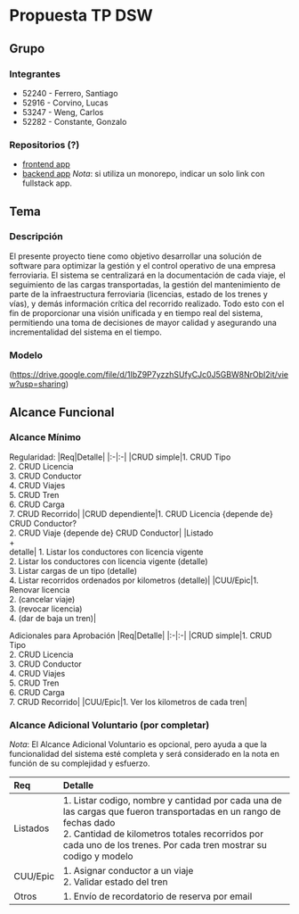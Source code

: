 # Propuesta TP DSW

## Grupo

### Integrantes
* 52240 - Ferrero, Santiago
* 52916 - Corvino, Lucas
* 53247 - Weng, Carlos
* 52282 - Constante, Gonzalo

### Repositorios (?)
* [frontend app](http://hyperlinkToGithubOrGitlab)
* [backend app](http://hyperlinkToGihubOrGitlab)
*Nota*: si utiliza un monorepo, indicar un solo link con fullstack app.



## Tema
### Descripción
El presente proyecto tiene como objetivo desarrollar una solución de software para optimizar la gestión y el control operativo de una empresa ferroviaria. El sistema se centralizará en la documentación de cada viaje, el seguimiento de las cargas transportadas, la gestión del mantenimiento de parte de la infraestructura ferroviaria (licencias, estado de los trenes y vías), y demás información crítica del recorrido realizado. Todo esto con el fin de proporcionar una visión unificada y en tiempo real del sistema, permitiendo una toma de decisiones de mayor calidad y asegurando una incrementalidad del sistema en el tiempo. 

### Modelo
(https://drive.google.com/file/d/1IbZ9P7yzzhSUfyCJc0J5GBW8NrObI2it/view?usp=sharing)

## Alcance Funcional

### Alcance Mínimo 

Regularidad:
|Req|Detalle|
|:-|:-|
|CRUD simple|1. CRUD Tipo<br>2. CRUD Licencia<br>3. CRUD Conductor<br>4. CRUD Viajes<br>5. CRUD Tren<br>6. CRUD Carga<br>7. CRUD Recorrido|
|CRUD dependiente|1. CRUD Licencia {depende de} CRUD Conductor?<br>2. CRUD Viaje {depende de} CRUD Conductor|
|Listado<br>+<br>detalle| 1. Listar los conductores con licencia vigente<br>2. Listar los conductores con licencia vigente (detalle)<br>3. Listar cargas de un tipo (detalle)<br>4. Listar recorridos ordenados por kilometros (detalle)|
|CUU/Epic|1. Renovar licencia<br>2. (cancelar viaje)<br>3. (revocar licencia)<br>4. (dar de baja un tren)|


Adicionales para Aprobación
|Req|Detalle|
|:-|:-|
|CRUD simple|1. CRUD Tipo<br>2. CRUD Licencia<br>3. CRUD Conductor<br>4. CRUD Viajes<br>5. CRUD Tren<br>6. CRUD Carga<br>7. CRUD Recorrido|
|CUU/Epic|1. Ver los kilometros de cada tren|


### Alcance Adicional Voluntario (por completar)

*Nota*: El Alcance Adicional Voluntario es opcional, pero ayuda a que la funcionalidad del sistema esté completa y será considerado en la nota en función de su complejidad y esfuerzo.

|Req|Detalle|
|:-|:-|
|Listados |1. Listar codigo, nombre y cantidad por cada una de las cargas que fueron transportadas en un rango de fechas dado <br>2. Cantidad de kilometros totales recorridos por cada uno de los trenes. Por cada tren mostrar su codigo y modelo|
|CUU/Epic|1. Asignar conductor a un viaje<br>2. Validar estado del tren|
|Otros|1. Envío de recordatorio de reserva por email|

